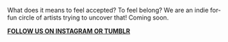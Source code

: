 What does it means to feel accepted? To feel belong?
We are an indie for-fun circle of artists trying to uncover that!
Coming soon.

**[FOLLOW US ON INSTAGRAM](https://instagram.com/waylovely.stories)[ OR TUMBLR](https://www.tumblr.com/waylovely-stories)**
